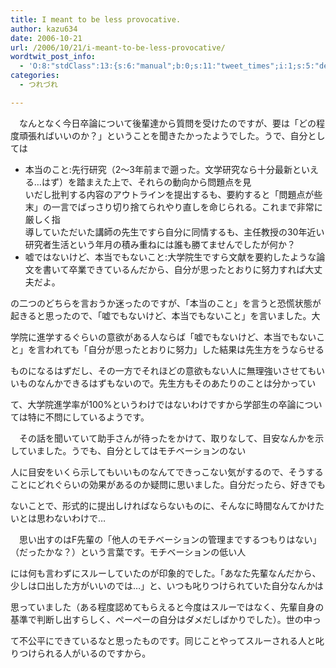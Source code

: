 ```yaml
---
title: I meant to be less provocative.
author: kazu634
date: 2006-10-21
url: /2006/10/21/i-meant-to-be-less-provocative/
wordtwit_post_info:
  - 'O:8:"stdClass":13:{s:6:"manual";b:0;s:11:"tweet_times";i:1;s:5:"delay";i:0;s:7:"enabled";i:1;s:10:"separation";s:2:"60";s:7:"version";s:3:"3.7";s:14:"tweet_template";b:0;s:6:"status";i:2;s:6:"result";a:0:{}s:13:"tweet_counter";i:2;s:13:"tweet_log_ids";a:1:{i:0;i:2611;}s:9:"hash_tags";a:0:{}s:8:"accounts";a:1:{i:0;s:7:"kazu634";}}'
categories:
  - つれづれ

---
```

<div class="section">
<p>
    　なんとなく今日卒論について後輩達から質問を受けたのですが、要は「どの程度頑張ればいいのか？」ということを聞きたかったようでした。うで、自分としては
</p>
  
<p>
</p>
  
<p>
<ul>
<li>
        本当のこと:先行研究（2～3年前まで遡った。文学研究なら十分最新といえる…はず）を踏まえた上で、それらの動向から問題点を見<br /> いだし批判する内容のアウトラインを提出するも、要約すると「問題点が些末」の一言でばっさり切り捨てられやり直しを命じられる。これまで非常に厳しく指<br /> 導していただいた講師の先生ですら自分に同情するも、主任教授の30年近い研究者生活という年月の積み重ねには誰も勝てませんでしたが何か？
</li>
<li>
        嘘ではないけど、本当でもないこと:大学院生ですら文献を要約したような論文を書いて卒業できているんだから、自分が思ったとおりに努力すれば大丈夫だよ。
</li>
</ul>
    
<p>
      の二つのどちらを言おうか迷ったのですが、「本当のこと」を言うと恐慌状態が起きると思ったので、「嘘でもないけど、本当でもないこと」を言いました。大
</p>
    
<p>
      学院に進学するぐらいの意欲がある人ならば「嘘でもないけど、本当でもないこと」を言われても「自分が思ったとおりに努力」した結果は先生方をうならせる
</p>
    
<p>
      ものになるはずだし、その一方でそれほどの意欲もない人に無理強いさせてもいいものなんかできるはずもないので。先生方もそのあたりのことは分かってい
</p>
    
<p>
      て、大学院進学率が100%というわけではないわけですから学部生の卒論については特に不問にしているようです。
</p>
</p>
  
<p>
    　その話を聞いていて助手さんが待ったをかけて、取りなして、目安なんかを示していました。うでも、自分としてはモチベーションのない
</p>
  
<p>
    人に目安をいくら示してもいいものなんてできっこない気がするので、そうすることにどれぐらいの効果があるのか疑問に思いました。自分だったら、好きでも
</p>
  
<p>
    ないことで、形式的に提出しければならないものに、そんなに時間なんてかけたいとは思わないわけで…
</p></p> 
  
<p>
    　思い出すのはF先輩の「他人のモチベーションの管理までするつもりはない」（だったかな？）という言葉です。モチベーションの低い人
</p>
  
<p>
    には何も言わずにスルーしていたのが印象的でした。「あなた先輩なんだから、少しは口出した方がいいのでは…」と、いつも叱りつけられていた自分なんかは
</p>
  
<p>
    思っていました（ある程度認めてもらえると今度はスルーではなく、先輩自身の基準で判断し出すらしく、ぺーぺーの自分はダメだしばかりでした）。世の中っ
</p>
  
<p>
    て不公平にできているなと思ったものです。同じことやってスルーされる人と叱りつけられる人がいるのですから。
</p>
</div>